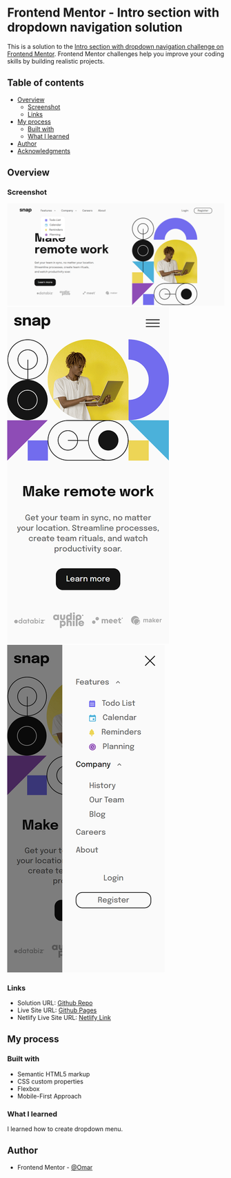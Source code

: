 # Frontend Mentor - Intro section with dropdown navigation solution

This is a solution to the [Intro section with dropdown navigation challenge on Frontend Mentor](https://www.frontendmentor.io/challenges/intro-section-with-dropdown-navigation-ryaPetHE5). Frontend Mentor challenges help you improve your coding skills by building realistic projects.

## Table of contents

- [Overview](#overview)
  - [Screenshot](#screenshot)
  - [Links](#links)
- [My process](#my-process)
  - [Built with](#built-with)
  - [What I learned](#what-i-learned)
- [Author](#author)
- [Acknowledgments](#acknowledgments)

## Overview

### Screenshot

![Preview Card](./screenshot/screenshot_1.png)
![Mobile View](./screenshot/screenshot_2.png)
![Mobile View With Nav](./screenshot/screenshot_3.png)

### Links

- Solution URL: [Github Repo](https://github.com/to-my-learning-path/intro-section-with-dropdown-nav)
- Live Site URL: [Github Pages](https://to-my-learning-path.github.io/intro-section-with-dropdown-nav)
- Netlify Live Site URL: [Netlify Link](https://intro-section-with-dropdown-nav-omar.netlify.app)

## My process

### Built with

- Semantic HTML5 markup
- CSS custom properties
- Flexbox
- Mobile-First Approach

### What I learned

I learned how to create dropdown menu.

## Author

- Frontend Mentor - [@Omar](https://www.frontendmentor.io/profile/to-my-learning-path)
